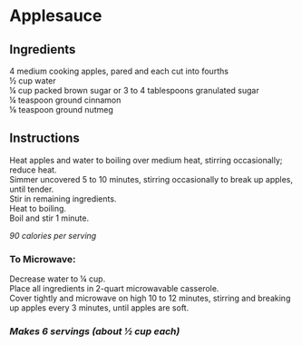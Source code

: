 # Applesauce

## Ingredients
4 medium cooking apples, pared and each cut into fourths  
&frac12; cup water  
&frac14; cup packed brown sugar or 3 to 4 tablespoons granulated sugar  
&frac14; teaspoon ground cinnamon  
&frac18; teaspoon ground nutmeg  

## Instructions
Heat apples and water to boiling over medium heat, stirring occasionally; reduce heat.  
Simmer uncovered 5 to 10 minutes, stirring occasionally to break up apples, until tender.  
Stir in remaining ingredients.  
Heat to boiling.  
Boil and stir 1 minute.  

*90 calories per serving*

### To Microwave:
Decrease water to &frac14; cup.  
Place all ingredients in 2-quart microwavable casserole.  
Cover tightly and microwave on high 10 to 12 minutes, stirring and breaking up apples every 3 minutes, until apples are soft.  

### *Makes 6 servings (about &frac12; cup each)*

